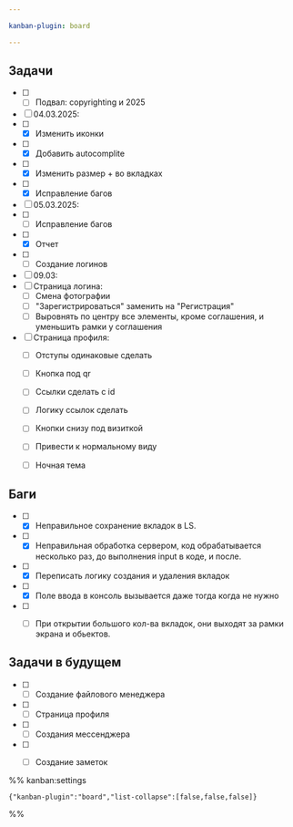 ```yaml
---

kanban-plugin: board

---
```


## Задачи

- [ ] - [ ] Подвал: copyrighting и 2025
- [ ] 04.03.2025:
- [ ] - [x] Изменить иконки
- [ ] - [x] Добавить autocomplite
- [ ] - [x] Изменить размер + во вкладках
- [ ] - [x] Исправление багов
- [ ] 05.03.2025:
- [ ] - [ ] Исправление багов
- [ ] - [x] Отчет
- [ ] - [ ] Создание логинов
- [ ] 09.03:
- [ ] Страница логина:
	- [ ] Смена фотографии
	- [ ] "Зарегистрироваться" заменить на "Регистрация"
	- [ ] Выровнять по центру все элементы, кроме соглашения, и уменьшить рамки у соглашения
- [ ] Страница профиля:
	- [ ] Отступы одинаковые сделать
	- [ ] Кнопка под qr
	- [ ] Ссылки сделать с id
	- [ ] Логику ссылок сделать
	- [ ] Кнопки снизу под визиткой
	- [ ] Привести к нормальному виду
	- [ ] Ночная тема


## Баги

- [ ] - [x] Неправильное сохранение вкладок в LS.
- [ ] - [x] Неправильная обработка сервером, код обрабатывается несколько раз, до выполнения input в коде, и после.
- [ ] - [x] Переписать логику создания и удаления вкладок
- [ ] - [x] Поле ввода в консоль вызывается даже тогда когда не нужно
- [ ] - [ ] При открытии большого кол-ва вкладок, они выходят за рамки экрана и обьектов.


## Задачи в будущем

- [ ] - [ ] Создание файлового менеджера
- [ ] - [ ] Страница профиля
- [ ] - [ ] Создания мессенджера
- [ ] - [ ] Создание заметок




%% kanban:settings
```
{"kanban-plugin":"board","list-collapse":[false,false,false]}
```
%%